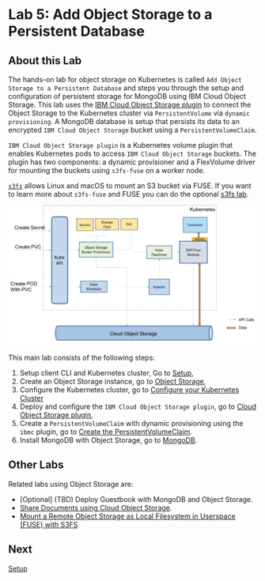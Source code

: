 # Lab 5: Add Object Storage to a Persistent Database

## About this Lab

The hands-on lab for object storage on Kubernetes is called `Add Object Storage to a Persistent Database` and steps you through the setup and configuration of persistent storage for MongoDB using IBM Cloud Object Storage. This lab uses the [IBM Cloud Object Storage plugin](https://github.com/IBM/ibmcloud-object-storage-plugin) to connect the Object Storage to the Kubernetes cluster via `PersistentVolume` via `dynamic provisioning`. A MongoDB database is setup that persists its data to an encrypted `IBM Cloud Object Storage` bucket using a `PersistentVolumeClaim`. 

`IBM Cloud Object Storage plugin` is a Kubernetes volume plugin that enables Kubernetes pods to access `IBM Cloud Object Storage` buckets. The plugin has two components: a dynamic provisioner and a FlexVolume driver for mounting the buckets using `s3fs-fuse` on a worker node.

[`s3fs`](https://github.com/s3fs-fuse/s3fs-fuse) allows Linux and macOS to mount an S3 bucket via FUSE. If you want to learn more about `s3fs-fuse` and FUSE you can do the optional [s3fs lab](../fuse/README.md).

![](../images/cos-plugin-architecture.png)

This main lab consists of the following steps:
1. Setup client CLI and Kubernetes cluster, Go to [Setup](../setup/README.md),
2. Create an Object Storage instance, go to [Object Storage](COS.md),
3. Configure the Kubernetes cluster, go to [Configure your Kubernetes Cluster](CLUSTER.md)
4. Deploy and configure the `IBM Cloud Object Storage plugin`, go to [Cloud Object Storage plugin](COS-PLUGIN.md),
5. Create a `PersistentVolumeClaim` with dynamic provisioning using the `ibmc` plugin, go to [Create the PersistentVolumeClaim](PVC.md).
6. Install MongoDB with Object Storage, go to [MongoDB](MONGODB.md).

## Other Labs

Related labs using Object Storage are:
- [Optional] (TBD) Deploy Guestbook with MongoDB and Object Storage.
- [Share Documents using Cloud Object Storage](share-docs-with-cos/README.md).
- [Mount a Remote Object Storage as Local Filesystem in Userspace (FUSE) with S3FS](../fuse/README.md)

## Next

[Setup](../setup/README.md)